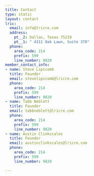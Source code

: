 ```yaml
---
title: Contact
type: static
layout: contact
lric:
  email: info@lricre.com
  address:
    pt__2: Dallas, Texas 75219
    pt__1: " 4311 Oak Lawn, Suite 370"
  phone:
    area_code: 214
    prefix: 599
    line_number: 9820
member_contact_info:
- name: Steve Lipscomb
  title: Founder
  email: stevelipscomb@lricre.com
  phone:
    area_code: 214
    prefix: 599
    line_number: 9820
- name: Tabb Neblett
  title: Founder
  email: tabbneblett@lricre.com
  phone:
    area_code: 214
    prefix: 599
    line_number: 9820
- name: Austin Clinkscales
  title: Founder
  email: austinclinkscales@lricre.com
  phone:
    area_code: 214
    prefix: 599
    line_number: 9820

---
```

